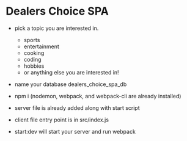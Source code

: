 # Dealers Choice SPA

- pick a topic you are interested in.
  - sports
  - entertainment
  - cooking
  - coding
  - hobbies
  - or anything else you are interested in!

- name your database dealers_choice_spa_db
- npm i (nodemon, webpack, and webpack-cli are already installed)
- server file is already added along with start script 
- client file entry point is in src/index.js
- start:dev will start your server and run webpack
